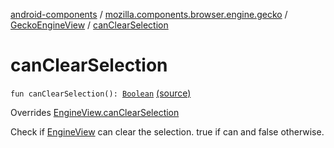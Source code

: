 [android-components](../../index.md) / [mozilla.components.browser.engine.gecko](../index.md) / [GeckoEngineView](index.md) / [canClearSelection](./can-clear-selection.md)

# canClearSelection

`fun canClearSelection(): `[`Boolean`](https://kotlinlang.org/api/latest/jvm/stdlib/kotlin/-boolean/index.html) [(source)](https://github.com/mozilla-mobile/android-components/blob/master/components/browser/engine-gecko-beta/src/main/java/mozilla/components/browser/engine/gecko/GeckoEngineView.kt#L167)

Overrides [EngineView.canClearSelection](../../mozilla.components.concept.engine/-engine-view/can-clear-selection.md)

Check if [EngineView](../../mozilla.components.concept.engine/-engine-view/index.md) can clear the selection.
true if can and false otherwise.

